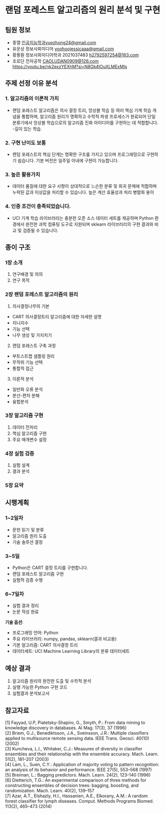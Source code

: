 # 랜덤 포레스트 알고리즘의 원리 분석 및 구현

## 팀원 정보
- 종열 인공지능학과yuezhong24@gmail.com
- 유운상 정보사회미디어 yoohoojessicaaa@gmail.com
- 황릉훤 정보사회미디어학과 2021037483 h2792597254@163.com
- 조로단 전자공학 CAOLUDAN0909@126.com  
https://youtu.be/nk2exzYEXhM?si=N8Gk4IOuXLMExMIs
## 주제 선정 이유 분석

### 1. 알고리즘의 이론적 가치
- 랜덤 포레스트 알고리즘은 의사 결정 트리, 앙상블 학습 등 여러 핵심 기계 학습 개념을 통합하며, 알고리즘 원리가 명확하고 수학적 파생 프로세스가 완료되어 단일 분류기에서 앙상블 학습으로의 알고리즘 진화 아이디어를 구현하는 데 적합합니다. -깊이 있는 학습.

### 2. 구현 난이도 보통
- 랜덤 포레스트의 핵심 단계는 명확한 구조를 가지고 있으며 프로그래밍으로 구현하기 쉽습니다. 기본 버전은 일주일 이내에 구현이 가능합니다.

### 3. 높은 활용가치
- 데이터 품질에 대한 요구 사항이 상대적으로 느슨한 분류 및 회귀 문제에 적합하며 누락된 값과 이상값을 처리할 수 있습니다. 높은 계산 효율성과 처리 병렬화 용이

### 4. 인증 조건이 충족되었습니다.
- UCI 기계 학습 라이브러리는 충분한 오픈 소스 데이터 세트를 제공하며 Python 환경에서 완전한 과학 컴퓨팅 도구로 지원되며 sklearn 라이브러리의 구현 결과와 비교 및 ​​검증될 수 있습니다.

## 종이 구조

### 1장 소개
1. 연구배경 및 의의
2. 연구 목적

### 2장 랜덤 포레스트 알고리즘의 원리
1. 의사결정나무의 기본
- CART 의사결정트리 알고리즘에 대한 자세한 설명
- 지니지수
- 기능 선택
- 나무 생성 및 가지치기

2. 랜덤 포레스트 구축 과정
- 부트스트랩 샘플링 원리
- 무작위 기능 선택
- 통합적 접근

3. 이론적 분석
- 일반화 오류 분석
- 분산-편차 분해
- 융합분석

### 3장 알고리즘 구현
1. 데이터 전처리
2. 핵심 알고리즘 구현
3. 주요 매개변수 설정

### 4장 실험 검증
1. 실험 설계
2. 결과 분석

### 5장 요약

## 시행계획

### 1~2일차
- 문헌 읽기 및 분류
- 알고리즘 원리 도출
- 기술 솔루션 결정

### 3~5일
- Python은 CART 결정 트리를 구현합니다.
- 랜덤 포레스트 알고리즘 구현
- 실험적 검증 수행

### 6~7일차
- 실험 결과 정리
- 논문 작성 완료

**기술 옵션**:
- 프로그래밍 언어: Python
- 주요 라이브러리: numpy, pandas, sklearn(결과 비교용)
- 기본 알고리즘: CART 의사결정 트리
- 데이터세트: UCI Machine Learning Library의 분류 데이터세트

## 예상 결과

1. 알고리즘 원리의 완전한 도출 및 수학적 분석
2. 실행 가능한 Python 구현 코드
3. 실험결과 분석보고서

## 참고자료
[1] Fayyad, U.P, Piatetsky-Shapiro, G., Smyth, P.: From data mining to knowledge discovery in databases. AI Mag. 17(3), 37 (1996)  
[2] Briem, G.J., Benediktsson, J.A., Sveinsson, J.R.: Multiple classifiers applied to multisource remote sensing data. IEEE Trans. Geosci. 40(10) (2002)  
[3] Kuncheva, L.I., Whitaker, C.J.: Measures of diversity in classifier ensembles and their relationship with the ensemble accuracy. Mach. Learn. 51(2), 181–207 (2003)  
[4] Lam, L., Suen, C.Y.: Application of majority voting to pattern recognition: an analysis of its behavior and performance. IEEE 27(5), 553–568 (1997)  
[5] Breiman, L.: Bagging predictors. Mach. Learn. 24(2), 123–140 (1996)  
[6] Dietterich, T.G.: An experimental comparison of three methods for constructing ensembles of decision trees: bagging, boosting, and randomization. Mach. Learn. 40(2), 139–157  
[7] Azar, A.T., Elshazly, H.I., Hassanien, A.E., Elkorany, A.M.: A random forest classifier for lymph diseases. Comput. Methods Programs Biomed. 113(2), 465–473 (2014)  

